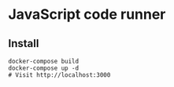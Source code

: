 # JavaScript code runner

## Install

```docker
docker-compose build
docker-compose up -d
# Visit http://localhost:3000
```
